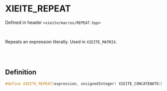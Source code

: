 # XIEITE_REPEAT
Defined in header `<xieite/macros/REPEAT.hpp>`

<br/>

Repeats an expression literally. Used in `XIEITE_MATRIX`.

<br/><br/>

## Definition
```cpp
#define XIEITE_REPEAT(expression, unsignedInteger) XIEITE_CONCATENATE(XIEITE_REPEAT_, unsignedInteger)(expression)
```
